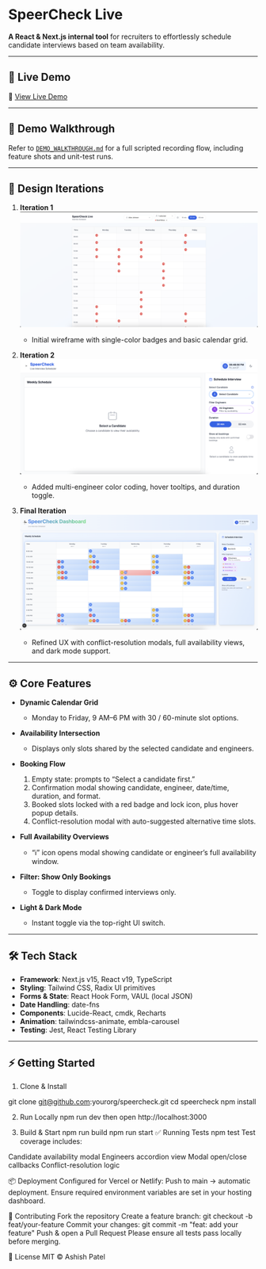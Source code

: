 # SpeerCheck Live

**A React & Next.js internal tool** for recruiters to effortlessly schedule candidate interviews based on team availability.

---

## 🚀 Live Demo

🔗 [View Live Demo](https://your-deployment-url.com)

---

## 🎥 Demo Walkthrough

Refer to [`DEMO_WALKTHROUGH.md`](./DEMO_WALKTHROUGH.md) for a full scripted recording flow, including feature shots and unit-test runs.

---

## 📐 Design Iterations

1. **Iteration 1**  
   ![Iteration 1](./src/speer_check_V1.png)

   - Initial wireframe with single-color badges and basic calendar grid.

2. **Iteration 2**  
   ![Iteration 2](./src/speer_check_V2.png)

   - Added multi-engineer color coding, hover tooltips, and duration toggle.

3. **Final Iteration**  
   ![Final Iteration](./src/speer_check_V3.png)
   - Refined UX with conflict-resolution modals, full availability views, and dark mode support.

---

## ⚙️ Core Features

- **Dynamic Calendar Grid**

  - Monday to Friday, 9 AM–6 PM with 30 / 60-minute slot options.

- **Availability Intersection**

  - Displays only slots shared by the selected candidate and engineers.

- **Booking Flow**

  1. Empty state: prompts to “Select a candidate first.”
  2. Confirmation modal showing candidate, engineer, date/time, duration, and format.
  3. Booked slots locked with a red badge and lock icon, plus hover popup details.
  4. Conflict-resolution modal with auto-suggested alternative time slots.

- **Full Availability Overviews**

  - “ℹ️” icon opens modal showing candidate or engineer’s full availability window.

- **Filter: Show Only Bookings**

  - Toggle to display confirmed interviews only.

- **Light & Dark Mode**
  - Instant toggle via the top-right UI switch.

---

## 🛠️ Tech Stack

- **Framework**: Next.js v15, React v19, TypeScript
- **Styling**: Tailwind CSS, Radix UI primitives
- **Forms & State**: React Hook Form, VAUL (local JSON)
- **Date Handling**: date-fns
- **Components**: Lucide-React, cmdk, Recharts
- **Animation**: tailwindcss-animate, embla-carousel
- **Testing**: Jest, React Testing Library

---

## ⚡ Getting Started

1. Clone & Install

git clone git@github.com:yourorg/speercheck.git
cd speercheck
npm install

2. Run Locally
   npm run dev
   then open http://localhost:3000

3. Build & Start
   npm run build
   npm run start
   ✅ Running Tests
   npm test
   Test coverage includes:

Candidate availability modal
Engineers accordion view
Modal open/close callbacks
Conflict-resolution logic

📦 Deployment
Configured for Vercel or Netlify:
Push to main → automatic deployment.
Ensure required environment variables are set in your hosting dashboard.

🤝 Contributing
Fork the repository
Create a feature branch:
git checkout -b feat/your-feature
Commit your changes:
git commit -m "feat: add your feature"
Push & open a Pull Request
Please ensure all tests pass locally before merging.

📄 License
MIT © Ashish Patel
